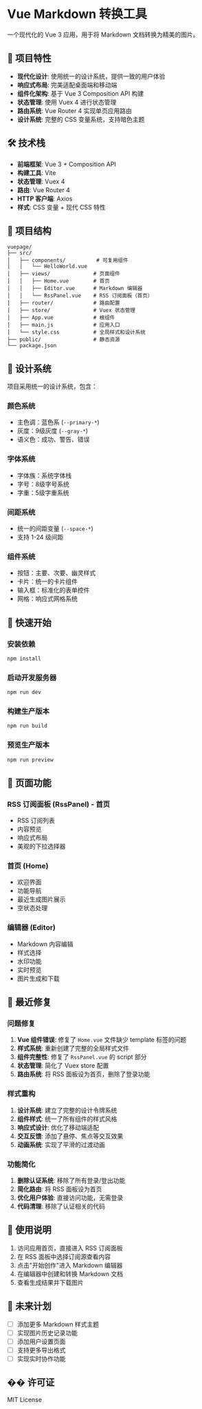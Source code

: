 # Vue Markdown 转换工具

一个现代化的 Vue 3 应用，用于将 Markdown 文档转换为精美的图片。

## 🚀 项目特性

- **现代化设计**: 使用统一的设计系统，提供一致的用户体验
- **响应式布局**: 完美适配桌面端和移动端
- **组件化架构**: 基于 Vue 3 Composition API 构建
- **状态管理**: 使用 Vuex 4 进行状态管理
- **路由系统**: Vue Router 4 实现单页应用路由
- **设计系统**: 完整的 CSS 变量系统，支持暗色主题

## 🛠️ 技术栈

- **前端框架**: Vue 3 + Composition API
- **构建工具**: Vite
- **状态管理**: Vuex 4
- **路由**: Vue Router 4
- **HTTP 客户端**: Axios
- **样式**: CSS 变量 + 现代 CSS 特性

## 📁 项目结构

```
vuepage/
├── src/
│   ├── components/          # 可复用组件
│   │   └── HelloWorld.vue
│   ├── views/              # 页面组件
│   │   ├── Home.vue        # 首页
│   │   ├── Editor.vue      # Markdown 编辑器
│   │   └── RssPanel.vue    # RSS 订阅面板（首页）
│   ├── router/             # 路由配置
│   ├── store/              # Vuex 状态管理
│   ├── App.vue             # 根组件
│   ├── main.js             # 应用入口
│   └── style.css           # 全局样式和设计系统
├── public/                 # 静态资源
└── package.json
```

## 🎨 设计系统

项目采用统一的设计系统，包含：

### 颜色系统
- 主色调：蓝色系 (`--primary-*`)
- 灰度：9级灰度 (`--gray-*`)
- 语义色：成功、警告、错误

### 字体系统
- 字体族：系统字体栈
- 字号：8级字号系统
- 字重：5级字重系统

### 间距系统
- 统一的间距变量 (`--space-*`)
- 支持 1-24 级间距

### 组件系统
- 按钮：主要、次要、幽灵样式
- 卡片：统一的卡片组件
- 输入框：标准化的表单控件
- 网格：响应式网格系统

## 🚀 快速开始

### 安装依赖
```bash
npm install
```

### 启动开发服务器
```bash
npm run dev
```

### 构建生产版本
```bash
npm run build
```

### 预览生产版本
```bash
npm run preview
```

## 📱 页面功能

### RSS 订阅面板 (RssPanel) - 首页
- RSS 订阅列表
- 内容预览
- 响应式布局
- 美观的下拉选择器

### 首页 (Home)
- 欢迎界面
- 功能导航
- 最近生成图片展示
- 空状态处理

### 编辑器 (Editor)
- Markdown 内容编辑
- 样式选择
- 水印功能
- 实时预览
- 图片生成和下载

## 🔧 最近修复

### 问题修复
1. **Vue 组件错误**: 修复了 `Home.vue` 文件缺少 template 标签的问题
2. **样式系统**: 重新创建了完整的全局样式文件
3. **组件完整性**: 修复了 `RssPanel.vue` 的 script 部分
4. **状态管理**: 简化了 Vuex store 配置
5. **路由系统**: 将 RSS 面板设为首页，删除了登录功能

### 样式重构
1. **设计系统**: 建立了完整的设计令牌系统
2. **组件样式**: 统一了所有组件的样式风格
3. **响应式设计**: 优化了移动端适配
4. **交互反馈**: 添加了悬停、焦点等交互效果
5. **动画系统**: 实现了平滑的过渡动画

### 功能简化
1. **删除认证系统**: 移除了所有登录/登出功能
2. **简化路由**: 将 RSS 面板设为首页
3. **优化用户体验**: 直接访问功能，无需登录
4. **代码清理**: 移除了认证相关的代码

## 🎯 使用说明

1. 访问应用首页，直接进入 RSS 订阅面板
2. 在 RSS 面板中选择订阅源查看内容
3. 点击"开始创作"进入 Markdown 编辑器
4. 在编辑器中创建和转换 Markdown 文档
5. 查看生成结果并下载图片

## 🔮 未来计划

- [ ] 添加更多 Markdown 样式主题
- [ ] 实现图片历史记录功能
- [ ] 添加用户设置页面
- [ ] 支持更多导出格式
- [ ] 实现实时协作功能

## �� 许可证

MIT License
